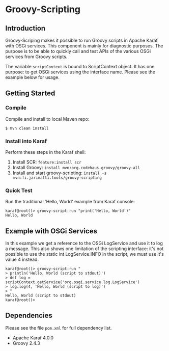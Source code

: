 # Groovy-Scripting

## Introduction

Groovy-Scriping makes it possible to run Groovy scripts in Apache Karaf with
OSGi services. This component is mainly for diagnostic purposes. The purpose
is to be able to quickly call and test APIs of the various OSGi services from
Groovy scripts.

The variable `scriptContext` is bound to ScriptContext object. It has one
purpose: to get OSGi services using the interface name. Please see
the example below for usage.

## Getting Started

### Compile

Compile and install to local Maven repo:

    $ mvn clean install

### Install into Karaf

Perform these steps in the Karaf shell:

1. Install SCR: `feature:install scr`
2. Install Groovy: `install mvn:org.codehaus.groovy/groovy-all`
3. Install and start groovy-scripting: `install -s mvn:fi.jarimatti.tools/groovy-scripting`

### Quick Test

Run the traditional 'Hello, World' example from Karaf console:

    karaf@root()> groovy-script:run "print('Hello, World')"
    Hello, World

## Example with OSGi Services

In this example we get a reference to the OSGi LogService and use it to log a message.
This also shows one limitation of the scripting interface: it's not possible to use
the static int LogService.INFO in the script, we must use it's value 4 instead.

    karaf@root()> groovy-script:run "
    > println('Hello, World (script to stdout)')
    > def log = scriptContext.getService('org.osgi.service.log.LogService')
    > log.log(4, 'Hello, World (script to log)')
    > "
    Hello, World (script to stdout)
    karaf@root()> 
    

## Dependencies

Please see the file `pom.xml` for full dependency list.

- Apache Karaf 4.0.0
- Groovy 2.4.3
